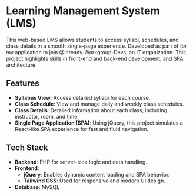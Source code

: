 # Learning Management System (LMS)

This web-based LMS allows students to access syllabi, schedules, and class details in a smooth single-page experience. Developed as part of for my application to join @Inready-Workgroup-Devs, an IT organization. This project highlights skills in front-end and back-end development, and SPA architecture.

## Features

- **Syllabus View**: Access detailed syllabi for each course.
- **Class Schedule**: View and manage daily and weekly class schedules.
- **Class Details**: Detailed information about each class, including instructor, room, and time.
- **Single Page Application (SPA)**: Using jQuery, this project simulates a React-like SPA experience for fast and fluid navigation.

## Tech Stack

- **Backend**: PHP for server-side logic and data handling.
- **Frontend**: 
  - **jQuery**: Enables dynamic content loading and SPA behavior.
  - **Tailwind CSS**: Used for responsive and modern UI design.
- **Database**: MySQL
